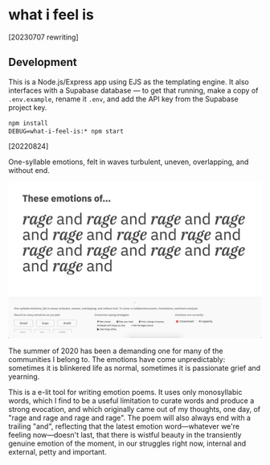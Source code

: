# what i feel is

[20230707 rewriting]

## Development

This is a Node.js/Express app using EJS as the templating engine. It also interfaces with a Supabase database — to get that running, make a copy of `.env.example`, rename it `.env`, and add the API key from the Supabase project key.

```
npm install
DEBUG=what-i-feel-is:* npm start
```

[20220824]

One-syllable emotions, felt in waves turbulent, uneven, overlapping, and without end.

!["These emotions of…" followed by repetitions of "rage and rage and rage".](documentation/Screen%20Shot%202020-07-08%20at%2021.57.05.png)

The summer of 2020 has been a demanding one for many of the communities I belong to. The emotions have come unpredictably: sometimes it is blinkered life as normal, sometimes it is passionate grief and yearning.

This is a e-lit tool for writing emotion poems. It uses only monosyllabic words, which I find to be a useful limitation to curate words and produce a strong evocation, and which originally came out of my thoughts, one day, of "rage and rage and rage and rage". The poem will also always end with a trailing "and", reflecting that the latest emotion word—whatever we're feeling now—doesn't last, that there is wistful beauty in the transiently genuine emotion of the moment, in our struggles right now, internal and external, petty and important.